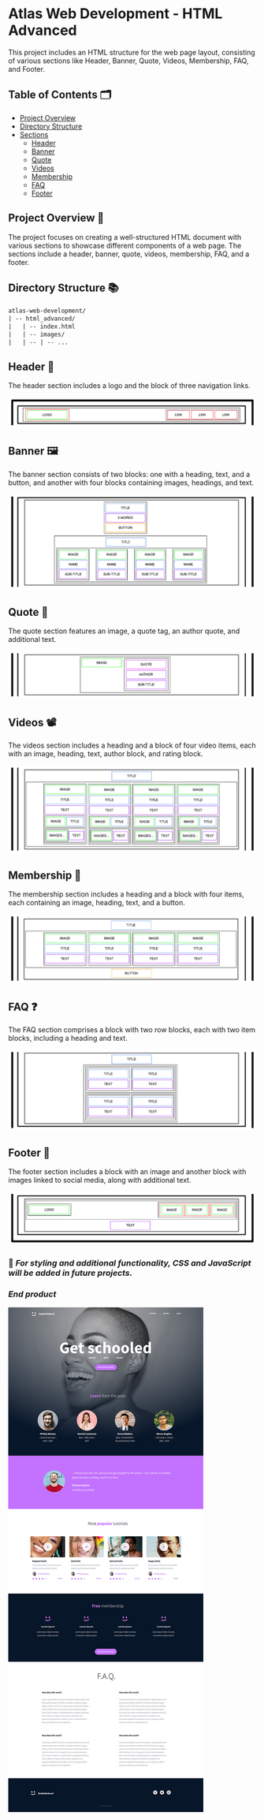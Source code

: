 # Atlas Web Development - HTML Advanced

This project includes an HTML structure for the web page layout, consisting of various sections like Header, Banner, Quote, Videos, Membership, FAQ, and Footer.

## Table of Contents 	🗂️

- [Project Overview](#project-overview)
- [Directory Structure](#directory-structure)
- [Sections](#sections)
  - [Header](#header)
  - [Banner](#banner)
  - [Quote](#quote)
  - [Videos](#videos)
  - [Membership](#membership)
  - [FAQ](#faq)
  - [Footer](#footer)

## Project Overview 📌

The project focuses on creating a well-structured HTML document with various sections to showcase different components of a web page. The sections include a header, banner, quote, videos, membership, FAQ, and a footer.

## Directory Structure 📚

```
atlas-web-development/
| -- html_advanced/
|   | -- index.html
|   | -- images/
|   | -- | -- ...
```

## Header 📢

The header section includes a logo and the block of three navigation links.

<img src="images/header.jpeg" alt="header">

## Banner 🖼️

The banner section consists of two blocks: one with a heading, text, and a button, and another with four blocks containing images, headings, and text.

<img src="images/banner.jpeg" alt="banner">

## Quote 🧵

The quote section features an image, a quote tag, an author quote, and additional text.

<img src="images/quote.jpeg" alt="quote">

## Videos 📽️

The videos section includes a heading and a block of four video items, each with an image, heading, text, author block, and rating block.

<img src="images/videos.jpeg" alt="videos">

## Membership 💸

The membership section includes a heading and a block with four items, each containing an image, heading, text, and a button.

<img src="images/membership.jpeg" alt="membership">

## FAQ ❓

The FAQ section comprises a block with two row blocks, each with two item blocks, including a heading and text.

<img src="images/FAQ.jpeg" alt="FAQ">

## Footer 🎯

The footer section includes a block with an image and another block with images linked to social media, along with additional text.

<img src="images/Footer.jpeg" alt="Footer">

<br />

### 🎨 <em><b>For styling and additional functionality, CSS and JavaScript will be added in future projects<b><em>.

### End product

<img src="images/end_product.jpeg" alt="End product">